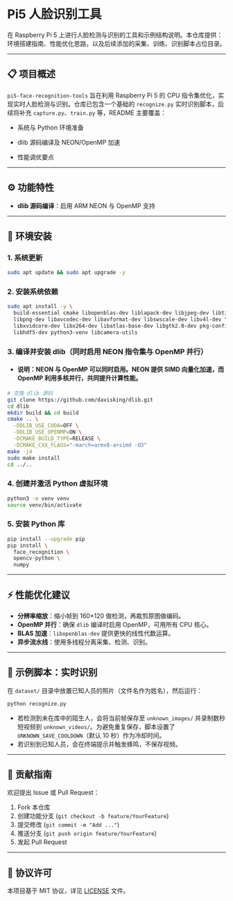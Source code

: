# Pi5 人脸识别工具

在 Raspberry Pi 5 上进行人脸检测与识别的工具和示例结构说明。本仓库提供：环境搭建指南、性能优化思路，以及后续添加的采集、训练、识别脚本占位目录。

---

## 📋 项目概述

`pi5-face-recognition-tools` 旨在利用 Raspberry Pi 5 的 CPU 指令集优化，实现实时人脸检测与识别。仓库已包含一个基础的 `recognize.py` 实时识别脚本，后续将补充 `capture.py`、`train.py` 等，README 主要覆盖：

- 系统与 Python 环境准备

- dlib 源码编译及 NEON/OpenMP 加速

- 性能调优要点

---

## ⚙️ 功能特性

- **dlib 源码编译**：启用 ARM NEON 与 OpenMP 支持

---

## 🔧 环境安装

### 1. 系统更新

```bash
sudo apt update && sudo apt upgrade -y
```

### 2. 安装系统依赖

```bash
sudo apt install -y \
  build-essential cmake libopenblas-dev liblapack-dev libjpeg-dev libtiff5-dev \
  libpng-dev libavcodec-dev libavformat-dev libswscale-dev libv4l-dev \
  libxvidcore-dev libx264-dev libatlas-base-dev libgtk2.0-dev pkg-config \
  libhdf5-dev python3-venv libcamera-utils
```

### 3. 编译并安装 dlib（同时启用 NEON 指令集与 OpenMP 并行）
- #### 说明：NEON 与 OpenMP 可以同时启用。NEON 提供 SIMD 向量化加速，而 OpenMP 利用多核并行，共同提升计算性能。

```bash
# 克隆 dlib 源码
git clone https://github.com/davisking/dlib.git
cd dlib
mkdir build && cd build
cmake .. \
  -DDLIB_USE_CUDA=OFF \
  -DDLIB_USE_OPENMP=ON \
  -DCMAKE_BUILD_TYPE=RELEASE \
  -DCMAKE_CXX_FLAGS="-march=armv8-a+simd -O3"
make -j4
sudo make install
cd ../..
```

### 4. 创建并激活 Python 虚拟环境

```bash
python3 -m venv venv
source venv/bin/activate
```

### 5. 安装 Python 库

```bash
pip install --upgrade pip
pip install \
  face_recognition \
  opencv-python \
  numpy
```

---

## ⚡ 性能优化建议

- **分辨率缩放**：缩小帧到 160×120 做检测，再裁剪原图做编码。
- **OpenMP 并行**：确保 `dlib` 编译时启用 OpenMP，可用所有 CPU 核心。
- **BLAS 加速**：`libopenblas-dev` 提供更快的线性代数运算。
- **异步流水线**：使用多线程分离采集、检测、识别。

---

## 🧪 示例脚本：实时识别

在 `dataset/` 目录中放置已知人员的照片（文件名作为姓名），然后运行：

```bash
python recognize.py
```

- 若检测到未在库中的陌生人，会将当前帧保存至 `unknown_images/` 并录制数秒短视频到 `unknown_videos/`。为避免重复保存，脚本设置了 `UNKNOWN_SAVE_COOLDOWN`（默认 10 秒）作为冷却时间。
- 若识别到已知人员，会在终端提示并触发蜂鸣，不保存视频。

---

## 🤝 贡献指南

欢迎提出 Issue 或 Pull Request：

1. Fork 本仓库
2. 创建功能分支 (`git checkout -b feature/YourFeature`)
3. 提交修改 (`git commit -m "Add ..."`)
4. 推送分支 (`git push origin feature/YourFeature`)
5. 发起 Pull Request

---

## 📄 协议许可

本项目基于 MIT 协议，详见 [LICENSE](LICENSE) 文件。

